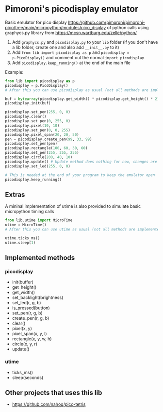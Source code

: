 # Pimoroni's picodisplay emulator

Basic emulator for pico display https://github.com/pimoroni/pimoroni-pico/tree/main/micropython/modules/pico_display of python calls using graphycs.py library from https://mcsp.wartburg.edu/zelle/python/

1. Add `graphycs.py` and `picodisplay.py` to your `lib` folder (if you don't have a lib folder, create one and also add `__init__.py` to it)
2. Add `from lib import picodisplay as p` and `picodisplay = p.PicoDisplay()` and comment out the normal `import picodisplay`
3. Add `picodisplay.keep_running()` at the end of the main file

Example:

```python
from lib import picodisplay as p
picodisplay = p.PicoDisplay()
# After this you can use picodisplay as usual (not all methods are implemented)

buf = bytearray(picodisplay.get_width() * picodisplay.get_height() * 2)
picodisplay.init(buf)

picodisplay.set_pen(255, 0, 0)
picodisplay.clear()
picodisplay.set_pen(0, 255, 0)
picodisplay.pixel(10, 10)
picodisplay.set_pen(0, 0, 255)
picodisplay.pixel_span(20, 20, 50)
pen = picodisplay.create_pen(99, 33, 99)
picodisplay.set_pen(pen)
picodisplay.rectangle(100, 60, 30, 60)
picodisplay.set_pen(255, 255, 255)
picodisplay.circle(200, 40, 10)
picodisplay.update() # Update method does nothing for now, changes are applied directly to the window (no buffer)
picodisplay.set_led(255, 0, 0)

# This is needed at the end of your program to keep the emulator open
picodisplay.keep_running()
```
## Extras

A mininal implementation of utime is also provided to simulate basic micropython timing calls

```python
from lib.utime import MicroTime
utime = MicroTime()
# After this you can use utime as usual (not all methods are implemented)

utime.ticks_ms()
utime.sleep(1)
```

## Implemented methods

### picodisplay

- init(buffer)
- get_height()
- get_width()
- set_backlight(brightness)
- set_led(r, g, b)
- is_pressed(button)
- set_pen(r, g, b)
- create_pen(r, g, b)
- clear()
- pixel(x, y)
- pixel_span(x, y, l)
- rectangle(x, y, w, h)
- circle(x, y, r)
- update()

### utime

- ticks_ms()
- sleep(seconds)

## Other projects that uses this lib

- https://github.com/nahog/pico-tetris